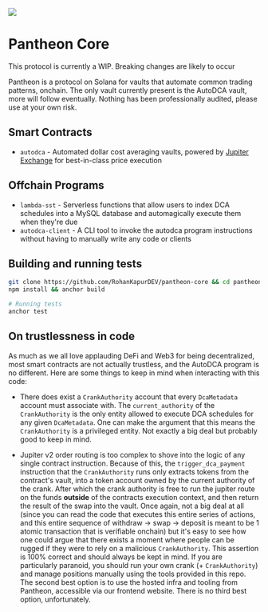<img src="https://pbs.twimg.com/profile_banners/1533492603076808705/1659046799/1500x500"></img>

# Pantheon Core

This protocol is currently a WIP. Breaking changes are likely to occur

Pantheon is a protocol on Solana for vaults that automate common trading patterns, onchain. The only vault currently present is the AutoDCA vault, more will follow eventually. Nothing has been professionally audited, please use at your own risk.

## Smart Contracts

- `autodca` - Automated dollar cost averaging vaults, powered by [Jupiter Exchange](https://www.jup.ag/infra) for best-in-class price execution

## Offchain Programs

- `lambda-sst` - Serverless functions that allow users to index DCA schedules into a MySQL database and automagically execute them when they're due
- `autodca-client` - A CLI tool to invoke the autodca program instructions without having to manually write any code or clients

## Building and running tests

```bash
git clone https://github.com/RohanKapurDEV/pantheon-core && cd pantheon-core/
npm install && anchor build

# Running tests
anchor test
```

## On trustlessness in code

As much as we all love applauding DeFi and Web3 for being decentralized, most smart contracts are not actually trustless, and the AutoDCA program is no different. Here are some things to keep in mind when interacting with this code:

- There does exist a `CrankAuthority` account that every `DcaMetadata` account must associate with. The `current_authority` of the `CrankAuthority` is the only entity allowed to execute DCA schedules for any given `DcaMetadata`. One can make the argument that this means the `CrankAuthority` is a privileged entity. Not exactly a big deal but probably good to keep in mind.

- Jupiter v2 order routing is too complex to shove into the logic of any single contract instruction. Because of this, the `trigger_dca_payment` instruction that the `CrankAuthority` runs only extracts tokens from the contract's vault, into a token account owned by the current authority of the crank. After which the crank authority is free to run the jupiter route on the funds **outside** of the contracts execution context, and then return the result of the swap into the vault. Once again, not a big deal at all (since you can read the code that executes this entire series of actions, and this entire sequence of withdraw -> swap -> deposit is meant to be 1 atomic transaction that is verifiable onchain) but it's easy to see how one could argue that there exists a moment where people can be rugged if they were to rely on a malicious `CrankAuthority`. This assertion is 100% correct and should always be kept in mind. If you are particularly paranoid, you should run your own crank (+ `CrankAuthority`) and manage positions manually using the tools provided in this repo. The second best option is to use the hosted infra and tooling from Pantheon, accessible via our frontend website. There is no third best option, unfortunately.

